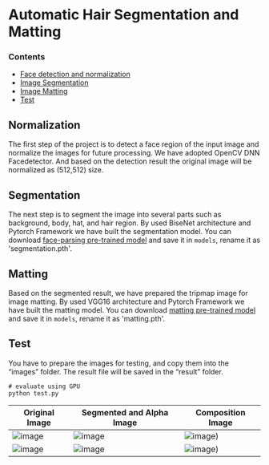 # Automatic Hair Segmentation and Matting

### Contents
- [Face detection and normalization](#normalization)
- [Image Segmentation](#segmentation)
- [Image Matting](#matting)
- [Test](#Test)

## Normalization

The first step of the project is to detect a face region of the input image and normalize the images for future processing. We have adopted OpenCV DNN Facedetector. And based on the detection result the original image will be normalized as (512,512) size.

## Segmentation
The next step is to segment the image into several parts such as background, body, hat, and hair region. By used BiseNet architecture and Pytorch Framework we have built the segmentation model.
You can download [face-parsing pre-trained model](https://drive.google.com/open?id=154JgKpzCPW82qINcVieuPH3fZ2e0P812) and save it in `models`, rename it as 'segmentation.pth'.

## Matting
Based on the segmented result, we have prepared the tripmap image for image matting. By used VGG16 architecture and Pytorch Framework we have built the matting model.
You can download [matting pre-trained model](https://github.com/huochaitiantang/pytorch-deep-image-matting/releases/download/v1.4/stage1_sad_54.4.pth) and save it in `models`, rename it as 'matting.pth'.

## Test
You have to prepare the images for testing, and copy them into the “images” folder. The result file will be saved in the “result” folder. 
```Shell
# evaluate using GPU
python test.py
```

| Original Image | Segmented and Alpha Image | Composition Image |
|---|---|---|
|![image](https://github.com/mostafa-shalaby84/hair_segmentation_matting/blob/master/result/00009_!real.png) |![image](https://github.com/mostafa-shalaby84/hair_segmentation_matting/blob/master/result/00009_alpha.png) |![image](https://github.com/mostafa-shalaby84/hair_segmentation_matting/blob/master/result/00009_composition.png))
|![image](https://github.com/mostafa-shalaby84/hair_segmentation_matting/blob/master/result/6_!real.png) |![image](https://github.com/mostafa-shalaby84/hair_segmentation_matting/blob/master/result/6_alpha.png) |![image](https://github.com/mostafa-shalaby84/hair_segmentation_matting/blob/master/result/6_composition.png))|![image](https://github.com/mostafa-shalaby84/hair_segmentation_matting/blob/master/result/7_!real.png) |![image](https://github.com/mostafa-shalaby84/hair_segmentation_matting/blob/master/result/7_alpha.png) |![image](https://github.com/mostafa-shalaby84/hair_segmentation_matting/blob/master/result/7_composition.png))
